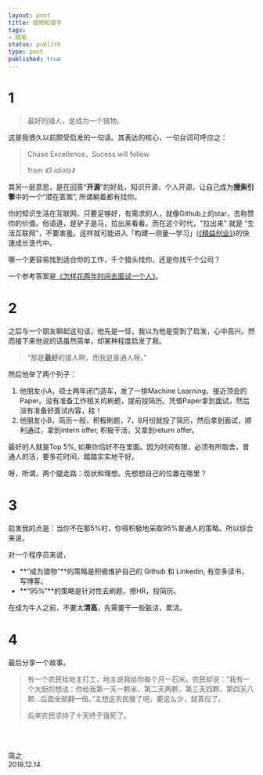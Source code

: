 ```yaml
--- 
layout: post
title: 猎物和猎手
tags: 
- 随笔
status: publish
type: post
published: true
---
```


# 1

> 最好的猎人，是成为一个猎物。

这是我很久以前颇受启发的一句话。其表达的核心，一句台词可呼应之：

> Chase Excellence，Sucess will follow.  
> 
> from *《3 idiots》*

其另一层意思，是在回答“**开源**”的好处，知识开源，个人开源，让自己成为**搜索引擎**中的一个“潜在答案”, 所谓躺着都有找你。

你的知识生活在互联网，只要足够好，有需求的人，就像Github上的star，去称赞你的价值。俗语道，是驴子是马，拉出来看看。而在这个时代，"拉出来" 就是 “生活互联网”，不要害羞。这样就可能进入「构建—测量—学习」([《精益创业》](https://book.douban.com/subject/10945606/))的快速成长迭代中。

哪一个更容易找到适合你的工作，千个猎头找你，还是你找千个公司？

一个参考答案是[《怎样花两年时间去面试一个人》](http://mindhacks.cn/2011/11/04/how-to-interview-a-person-for-two-years/)。

# 2 

之后与一个朋友聊起这句话，他先是一怔，我以为他是受到了启发，心中高兴。然而接下来他说的话虽然简单，却某种程度启发了我。

> “那是**最好**的猎人啊，而我是普通人呀。”

然后他举了两个列子：

1. 他朋友小A，硕士两年闭门造车，发了一排Machine Learning，接近顶会的Paper。没有准备工作相关的刷题，提前投简历。凭借Paper拿到面试，然后没有准备好面试内容，挂！
2. 他朋友小B，简历一般，积极刷题，7，8月份就投了简历，然后拿到面试，顺利通过，拿到intern offer, 积极干活，又拿到return offer。

最好的人就是Top 5%, 如果你恰好不在里面。因为时间有限，必须有所取舍，普通人的活，要多花时间，踏踏实实地干好。

呀，所谓，两个腿走路：现状和理想。先想想自己的位置在哪里？

# 3

启发我的点是：当你不在那5%时，你得积极地采取95%普通人的策略。所以综合来说，

对一个程序员来说，

* **“成为猎物”**的策略是积极维护自己的 Github 和 Linkedin, 有空多读书，写博客。
* **“95%”**的策略是针对性去刷题，撩HR，投简历。


在成为牛人之前，不要太**清高**，先需要干一些脏活，累活。

# 4 

最后分享一个故事。

> 有一个农民给地主打工，地主说我给你每个月一石米。农民却说：“我有一个大胆的想法：你给我第一天一颗米，第二天两颗，第三天四颗，第四天八颗...后面全部翻一倍。”主想这农民傻了吧，要这么少，就答应了。
>
> 后来农民坚持了十天终于饿死了。 

<br>
<br>

简之           
2018.12.14  
